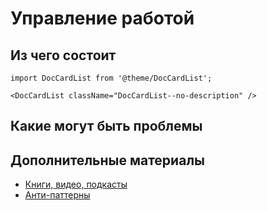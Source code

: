 # Управление работой

## Из чего состоит

```mdx-code-block
import DocCardList from '@theme/DocCardList';

<DocCardList className="DocCardList--no-description" />
```

## Какие могут быть проблемы

## Дополнительные материалы
* [Книги, видео, подкасты](/docs/profession/good-to-know#управление-работой)
* [Анти-паттерны](/docs/profession/antipatterns)
